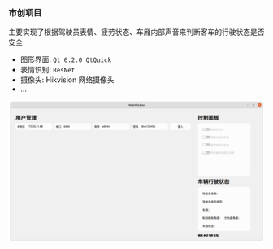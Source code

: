 ### 市创项目

主要实现了根据驾驶员表情、疲劳状态、车厢内部声音来判断客车的行驶状态是否安全

+ 图形界面: `Qt 6.2.0 QtQuick`
+ 表情识别: `ResNet`
+ 摄像头: Hikvision 网络摄像头
+ ...

![软件界面](./Hikvision.png)